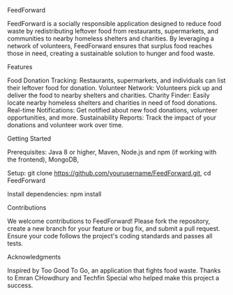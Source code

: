 FeedForward

FeedForward is a socially responsible application designed to reduce food waste by redistributing leftover food from restaurants, supermarkets, and communities to nearby homeless shelters and charities. By leveraging a network of volunteers, FeedForward ensures that surplus food reaches those in need, creating a sustainable solution to hunger and food waste.


Features

Food Donation Tracking: Restaurants, supermarkets, and individuals can list their leftover food for donation.
Volunteer Network: Volunteers pick up and deliver the food to nearby shelters and charities.
Charity Finder: Easily locate nearby homeless shelters and charities in need of food donations.
Real-time Notifications: Get notified about new food donations, volunteer opportunities, and more.
Sustainability Reports: Track the impact of your donations and volunteer work over time.


Getting Started

Prerequisites:
Java 8 or higher,
Maven,
Node.js and npm (if working with the frontend),
MongoDB,

Setup:
git clone https://github.com/yourusername/FeedForward.git,
cd FeedForward

Install dependencies:
npm install

Contributions

We welcome contributions to FeedForward! Please fork the repository, create a new branch for your feature or bug fix, and submit a pull request. Ensure your code follows the project's coding standards and passes all tests.


Acknowledgments

Inspired by Too Good To Go, an application that fights food waste.
Thanks to Emran CHowdhury and Techfin Special who helped make this project a success.
